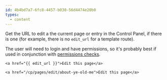 ```yaml
---
id: 4b4bd7a7-6fc8-4457-b030-56d4474e20b0
types:
  - content
---
```

Get the URL to edit a the current page or entry in the Control Panel, if there is one (for example, there is no `edit_url` for a template route).

The user will need to login and have permissions, so it's probably best if used in conjunction with [permissions checks](/docs/tags/user-can).

```
<a href="{{ edit_url }}">Edit this page</a>
```

``` .language-output
<a href="/cp/pages/edit/about-ye-old-me">Edit this page</a>
```
